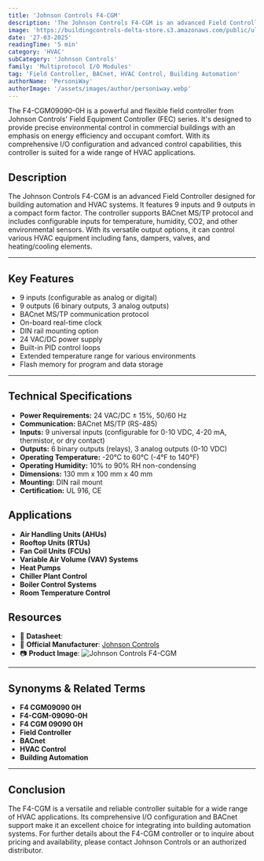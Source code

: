 ```yaml
---
title: 'Johnson Controls F4-CGM'
description: 'The Johnson Controls F4-CGM is an advanced Field Controller designed for building automation and HVAC systems. It features 9 inputs and 9 outputs in a compact form factor. The controller supports BACnet MS/TP protocol and includes configurable inputs for temperature, humidity, CO2, and other environmental sensors. With its versatile output options, it can control various HVAC equipment including fans, dampers, valves, and heating/cooling elements.'
image: 'https://buildingcontrols-delta-store.s3.amazonaws.com/public/ultracommerce/product/transform/images/byUrlTitle/f4cgm090900h/f4-cgm09090-0h.webp'
date: '27-03-2025'
readingTime: '5 min'
category: 'HVAC'
subCategory: 'Johnson Controls'
family: 'Multiprotocol I/O Modules'
tag: 'Field Controller, BACnet, HVAC Control, Building Automation'
authorName: 'PersoniWay'
authorImage: '/assets/images/author/personiway.webp'
---
```


The F4-CGM09090-0H is a powerful and flexible field controller from Johnson Controls' Field Equipment Controller (FEC) series. It's designed to provide precise environmental control in commercial buildings with an emphasis on energy efficiency and occupant comfort. With its comprehensive I/O configuration and advanced control capabilities, this controller is suited for a wide range of HVAC applications.
## **Description**
The Johnson Controls F4-CGM is an advanced Field Controller designed for building automation and HVAC systems. It features 9 inputs and 9 outputs in a compact form factor. The controller supports BACnet MS/TP protocol and includes configurable inputs for temperature, humidity, CO2, and other environmental sensors. With its versatile output options, it can control various HVAC equipment including fans, dampers, valves, and heating/cooling elements.

---

## **Key Features**
- 9 inputs (configurable as analog or digital)
- 9 outputs (6 binary outputs, 3 analog outputs)
- BACnet MS/TP communication protocol
- On-board real-time clock
- DIN rail mounting option
- 24 VAC/DC power supply
- Built-in PID control loops
- Extended temperature range for various environments
- Flash memory for program and data storage

---

## **Technical Specifications**
- **Power Requirements:** 24 VAC/DC ± 15%, 50/60 Hz
- **Communication:** BACnet MS/TP (RS-485)
- **Inputs:** 9 universal inputs (configurable for 0-10 VDC, 4-20 mA, thermistor, or dry contact)
- **Outputs:** 6 binary outputs (relays), 3 analog outputs (0-10 VDC)
- **Operating Temperature:** -20°C to 60°C (-4°F to 140°F)
- **Operating Humidity:** 10% to 90% RH non-condensing
- **Dimensions:** 130 mm x 100 mm x 40 mm
- **Mounting:** DIN rail mount
- **Certification:** UL 916, CE

## **Applications**
- **Air Handling Units (AHUs)**
- **Rooftop Units (RTUs)**
- **Fan Coil Units (FCUs)**
- **Variable Air Volume (VAV) Systems**
- **Heat Pumps**
- **Chiller Plant Control**
- **Boiler Control Systems**
- **Room Temperature Control**

## **Resources**
- 📄 **Datasheet**:
- 🏢 **Official Manufacturer**: [Johnson Controls](https://www.johnsoncontrols.com)
- 📷 **Product Image**:
  ![Johnson Controls F4-CGM](https://buildingcontrols-delta-store.s3.amazonaws.com/public/ultracommerce/product/transform/images/byUrlTitle/f4cgm090900h/f4-cgm09090-0h.webp)

---

## **Synonyms & Related Terms**
- **F4 CGM09090 0H**
- **F4-CGM-09090-0H**
- **F4 CGM 09090 0H**
- **Field Controller**
- **BACnet**
- **HVAC Control**
- **Building Automation**

---

## **Conclusion**
The F4-CGM is a versatile and reliable controller suitable for a wide range of HVAC applications. Its comprehensive I/O configuration and BACnet support make it an excellent choice for integrating into building automation systems. For further details about the F4-CGM controller or to inquire about pricing and availability, please contact Johnson Controls or an authorized distributor.
